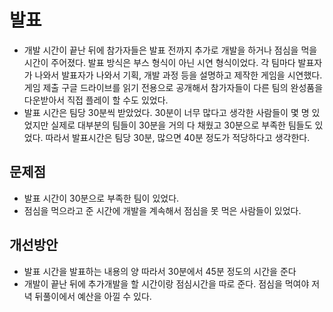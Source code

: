 # 발표

* 개발 시간이 끝난 뒤에 참가자들은 발표 전까지 추가로 개발을 하거나 점심을 먹을 시간이 주어졌다. 발표 방식은 부스 형식이 아닌 시연 형식이었다. 각 팀마다 발표자가 나와서 발표자가 나와서 기획, 개발 과정 등을 설명하고 제작한 게임을 시연했다. 게임 제출 구글 드라이브를 읽기 전용으로 공개해서 참가자들이 다른 팀의 완성품을 다운받아서 직접 플레이 할 수도 있었다.
* 발표 시간은 팀당 30분씩 받았었다. 30분이 너무 많다고 생각한 사람들이 몇 명 있었지만 실제로 대부분의 팀들이 30분을 거의 다 채웠고 30분으로 부족한 팀들도 있었다. 따라서 발표시간은 팀당 30분, 많으면 40분 정도가 적당하다고 생각한다.

## 문제점

* 발표 시간이 30분으로 부족한 팀이 있었다.
* 점심을 먹으라고 준 시간에 개발을 계속해서 점심을 못 먹은 사람들이 있었다.

## 개선방안

* 발표 시간을 발표하는 내용의 양 따라서 30분에서 45분 정도의 시간을 준다
* 개발이 끝난 뒤에 추가개발을 할 시간이랑 점심시간을 따로 준다. 점심을 먹여야 저녁 뒤풀이에서 예산을 아낄 수 있다.

